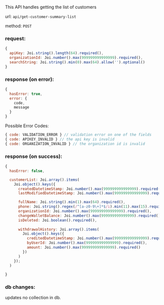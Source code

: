 This API handles getting the list of customers

url: `api/get-customer-summary-list`

method: `POST`

### request: 
```js
{
  apiKey: Joi.string().length(64).required(),
  organizationId: Joi.number().max(999999999999999).required(),
  searchString: Joi.string().min(0).max(64).allow('').optional()
}
```

### response (on error):
```js
{
  hasError: true,
  error: {
    code,
    message
  }
}
```

Possible Error Codes:
```js
{ code: VALIDATION_ERROR } // validation error on one of the fields
{ code: APIKEY_INVALID } // the api key is invalid
{ code: ORGANIZATION_INVALID } // the organization id is invalid
```

### response (on success):
```js
{
  hasError: false,

  customerList: Joi.array().items(
    Joi.object().keys({
      createdDatetimeStamp: Joi.number().max(999999999999999).required(),
      lastModifiedDatetimeStamp: Joi.number().max(999999999999999).required(),

      fullName: Joi.string().min(1).max(64).required(),
      phone: Joi.string().regex(/^[a-z0-9\+]*$/i).min(11).max(15).required(),
      organizationId: Joi.number().max(999999999999999).required(),
      changeWalletBalance: Joi.number().max(999999999999999).required(),
      isDeleted: Joi.boolean().required(),
      
      withdrawalHistory: Joi.array().items(
        Joi.object().keys({
          creditedDatetimeStamp: Joi.number().max(999999999999999).required(),
          byUserId: Joi.number().max(999999999999999).required(),
          amount: Joi.number().max(999999999999999).required()
        })
      )
    });
  )
  
}
```

### db changes:
updates no collection in db.